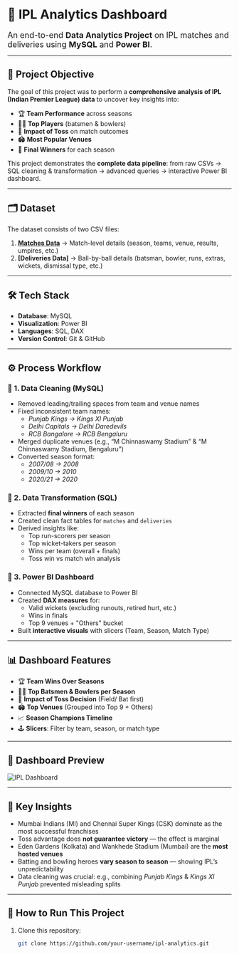 # 🏏 IPL Analytics Dashboard  

<font size="4">An end-to-end **Data Analytics Project** on IPL matches and deliveries using **MySQL** and **Power BI**.</font>  

---

## 🎯 **Project Objective**  
The goal of this project was to perform a **comprehensive analysis of IPL (Indian Premier League) data** to uncover key insights into:  

- 🏆 **Team Performance** across seasons  
- 👨‍🏏 **Top Players** (batsmen & bowlers)  
- 🎲 **Impact of Toss** on match outcomes  
- 🏟️ **Most Popular Venues**  
- 🏁 **Final Winners** for each season  

This project demonstrates the **complete data pipeline**: from raw CSVs → SQL cleaning & transformation → advanced queries → interactive Power BI dashboard.  

---

## 🗂️ **Dataset**  
The dataset consists of two CSV files:  
1. **[Matches Data](https://github.com/khwab13/nnnnn/blob/main/Dataset/deliveries.csv.zip)** → Match-level details (season, teams, venue, results, umpires, etc.)  
2. **[Deliveries Data]** → Ball-by-ball details (batsman, bowler, runs, extras, wickets, dismissal type, etc.)  

---

## 🛠️ **Tech Stack**  
- **Database**: MySQL  
- **Visualization**: Power BI  
- **Languages**: SQL, DAX  
- **Version Control**: Git & GitHub  

---

## ⚙️ **Process Workflow**  

### 🔹 1. Data Cleaning (MySQL)  
- Removed leading/trailing spaces from team and venue names  
- Fixed inconsistent team names:  
  - *Punjab Kings → Kings XI Punjab*  
  - *Delhi Capitals → Delhi Daredevils*  
  - *RCB Bangalore → RCB Bengaluru*  
- Merged duplicate venues (e.g., “M Chinnaswamy Stadium” & “M Chinnaswamy Stadium, Bengaluru”)  
- Converted season format:  
  - *2007/08 → 2008*  
  - *2009/10 → 2010*  
  - *2020/21 → 2020*  

### 🔹 2. Data Transformation (SQL)  
- Extracted **final winners** of each season  
- Created clean fact tables for `matches` and `deliveries`  
- Derived insights like:  
  - Top run-scorers per season  
  - Top wicket-takers per season  
  - Wins per team (overall + finals)  
  - Toss win vs match win analysis  

### 🔹 3. Power BI Dashboard  
- Connected MySQL database to Power BI  
- Created **DAX measures** for:  
  - Valid wickets (excluding runouts, retired hurt, etc.)  
  - Wins in finals  
  - Top 9 venues + "Others" bucket  
- Built **interactive visuals** with slicers (Team, Season, Match Type)  

---

## 📊 **Dashboard Features**  

- 🏆 **Team Wins Over Seasons**  
- 👨‍🏏 **Top Batsmen & Bowlers per Season**  
- 🎲 **Impact of Toss Decision** (Field/ Bat first)  
- 🏟️ **Top Venues** (Grouped into Top 9 + Others)  
- 📈 **Season Champions Timeline**  
- 🕹️ **Slicers**: Filter by team, season, or match type  

---

## 📸 **Dashboard Preview**  

![IPL Dashboard](dashboard.png)  

---

## 🏅 **Key Insights**  

- Mumbai Indians (MI) and Chennai Super Kings (CSK) dominate as the most successful franchises  
- Toss advantage does **not guarantee victory** — the effect is marginal  
- Eden Gardens (Kolkata) and Wankhede Stadium (Mumbai) are the **most hosted venues**  
- Batting and bowling heroes **vary season to season** — showing IPL’s unpredictability  
- Data cleaning was crucial: e.g., combining *Punjab Kings* & *Kings XI Punjab* prevented misleading splits  

---

## 📌 **How to Run This Project**  

1. Clone this repository:  
   ```bash
   git clone https://github.com/your-username/ipl-analytics.git
